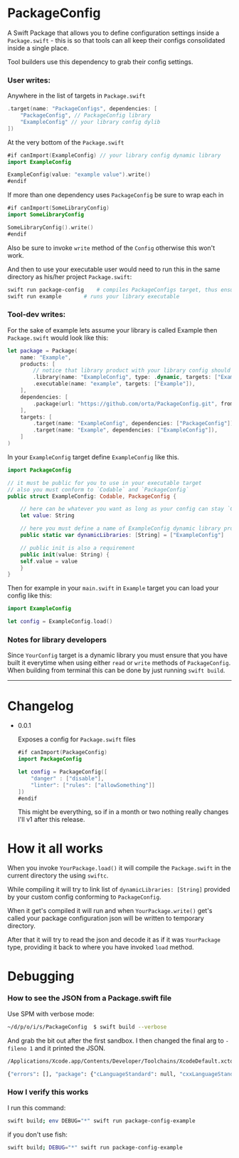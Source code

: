 # PackageConfig

A Swift Package that allows you to define configuration settings inside a `Package.swift` - this is so that tools can all keep their configs consolidated inside a single place.

Tool builders use this dependency to grab their config settings.

### User writes:

Anywhere in the list of targets in `Package.swift`

```swift
.target(name: "PackageConfigs", dependencies: [
    "PackageConfig", // PackageConfig library
    "ExampleConfig" // your library config dylib
])
```

At the very bottom of the `Package.swift`

```swift
#if canImport(ExampleConfig) // your library config dynamic library
import ExampleConfig

ExampleConfig(value: "example value").write()
#endif
```

If more than one dependency uses `PackageConfig` be sure to wrap each in 

```swift
#if canImport(SomeLibraryConfig)
import SomeLibraryConfig

SomeLibraryConfig().write()
#endif
```

Also be sure to invoke `write` method of the `Config` otherwise this won't work.

And then to use your executable user would need to run this in the same directory as his/her project `Package.swift`:

```bash
swift run package-config	# compiles PackageConfigs target, thus ensures dylibs are built
swift run example		# runs your library executable
```

### Tool-dev writes:

For the sake of example lets assume your library is called Example then `Package.swift` would look like this:

```swift
let package = Package(
    name: "Example",
    products: [
        // notice that library product with your library config should be dynamic
        .library(name: "ExampleConfig", type: .dynamic, targets: ["ExampleConfig"]),
        .executable(name: "example", targets: ["Example"]),
    ],
    dependencies: [
        .package(url: "https://github.com/orta/PackageConfig.git", from: "0.0.2"),
    ],
    targets: [
        .target(name: "ExampleConfig", dependencies: ["PackageConfig"]),
        .target(name: "Example", dependencies: ["ExampleConfig"]),
    ]
)
```

In your `ExampleConfig` target define `ExampleConfig` like this.

```swift
import PackageConfig

// it must be public for you to use in your executable target
// also you must conform to `Codable` and `PackageConfig`
public struct ExampleConfig: Codable, PackageConfig {

    // here can be whatever you want as long as your config can stay `Codable`
    let value: String

    // here you must define a name of ExampleConfig dynamic library product to be sure it gets linked when loading config
    public static var dynamicLibraries: [String] = ["ExampleConfig"]

    // public init is also a requirement
    public init(value: String) {
	self.value = value
    }
}
```

Then for example in your `main.swift` in `Example` target you can load your config like this:

```swift
import ExampleConfig

let config = ExampleConfig.load()
```

### Notes for library developers

Since `YourConfig` target is a dynamic library you must ensure that you have built it everytime when using either `read` or `write`  methods of `PackageConfig`. When building from terminal this can be done by just running `swift build`.

----

# Changelog

- 0.0.1

  Exposes a config for `Package.swift` files

  ```swift
  #if canImport(PackageConfig)
  import PackageConfig

  let config = PackageConfig([
      "danger" : ["disable"],
      "linter": ["rules": ["allowSomething"]]
  ])
  #endif
  ```

  This might be everything, so if in a month or two nothing really changes
  I'll v1 after this release.

# How it all works

When you invoke `YourPackage.load()` it will compile the `Package.swift` in the current directory the using `swiftc`.

While compiling it will try to link list of `dynamicLibraries: [String]` provided by your custom config conforming to `PackageConfig`.

When it get's compiled it will run and when `YourPackage.write()` get's called your package configuration json will be written to temporary directory.

After that it will try to read the json and decode it as if it was `YourPackage` type, providing it back to where you have invoked `load` method.

# Debugging

### How to see the JSON from a Package.swift file

Use SPM with verbose mode:

```sh
~/d/p/o/i/s/PackageConfig  $ swift build --verbose
```

And grab the bit out after the first sandbox. I then changed the final arg to `-fileno 1` and it printed the JSON.

```sh
/Applications/Xcode.app/Contents/Developer/Toolchains/XcodeDefault.xctoolchain/usr/bin/swiftc --driver-mode=swift -L /Applications/Xcode.app/Contents/Developer/Toolchains/XcodeDefault.xctoolchain/usr/lib/swift/pm/4_2 -lPackageDescription -suppress-warnings -swift-version 4.2 -I /Applications/Xcode.app/Contents/Developer/Toolchains/XcodeDefault.xctoolchain/usr/lib/swift/pm/4_2 -target x86_64-apple-macosx10.10 -sdk /Applications/Xcode.app/Contents/Developer/Platforms/MacOSX.platform/Developer/SDKs/MacOSX10.14.sdk /Users/ortatherox/dev/projects/orta/ios/spm/PackageConfig/Package.swift -fileno 1

{"errors": [], "package": {"cLanguageStandard": null, "cxxLanguageStandard": null, "dependencies": [], "name": "PackageConfig", "products": [{"name": "PackageConfig", "product_type": "library", "targets": ["PackageConfig"], "type": null}], "targets": [{"dependencies": [], "exclude": [], "name": "PackageConfig", "path": null, "publicHeadersPath": null, "sources": null, "type": "regular"}, {"dependencies": [{"name": "PackageConfig", "type": "byname"}], "exclude": [], "name": "PackageConfigTests", "path": null, "publicHeadersPath": null, "sources": null, "type": "test"}]}}
```

### How I verify this works

I run this command:

```sh
swift build; env DEBUG="*" swift run package-config-example
```

if you don't use fish:

```sh
swift build; DEBUG="*" swift run package-config-example
```
